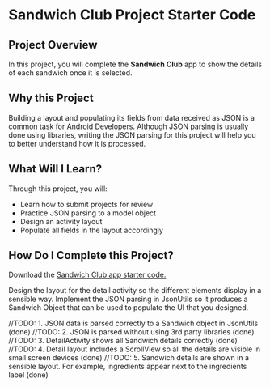 # Sandwich Club Project Starter Code

## Project Overview
In this project, you will complete the **Sandwich Club** app to
show the details of each sandwich once it is selected.

## Why this Project

Building a layout and populating its fields from data received as JSON
is a common task for Android Developers. Although JSON parsing is usually
done using libraries, writing the JSON parsing for  this project will
help you to better understand how it is processed.

## What Will I Learn?
Through this project, you will:
- Learn how to submit projects for review
- Practice JSON parsing to a model object
- Design an activity layout
- Populate all fields in the layout accordingly

## How Do I Complete this Project?
Download the [Sandwich Club app starter code.](https://github.com/udacity/sandwich-club-starter-code)

Design the layout for the detail activity so the different elements
display in a sensible way. Implement the JSON parsing in JsonUtils so it
produces a Sandwich Object that can be used to populate the UI that you designed.

//TODO: 1. JSON data is parsed correctly to a Sandwich object in JsonUtils (done)
//TODO: 2. JSON is parsed without using 3rd party libraries (done)
//TODO: 3. DetailActivity shows all Sandwich details correctly (done)
//TODO: 4. Detail layout includes a ScrollView so all the details are visible in small screen devices (done)
//TODO: 5. Sandwich details are shown in a sensible layout. For example, ingredients appear next to the ingredients label (done)


